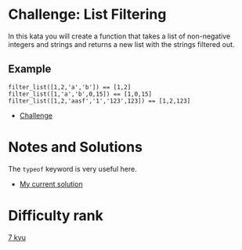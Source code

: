 # Challenge: List Filtering

In this kata you will create a function that takes a list of non-negative integers and strings and returns a new list with the strings filtered out.

## Example

```
filter_list([1,2,'a','b']) == [1,2]
filter_list([1,'a','b',0,15]) == [1,0,15]
filter_list([1,2,'aasf','1','123',123]) == [1,2,123]
```

- [Challenge](https://www.codewars.com/kata/53dbd5315a3c69eed20002dd)

# Notes and Solutions

The `typeof` keyword is very useful here.

- [My current solution](solution.js)

# Difficulty rank

[7 kyu](https://docs.codewars.com/gamification/ranks)
